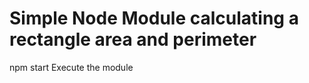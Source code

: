 # Simple Node Module calculating a rectangle area and perimeter

npm start              Execute the module 
